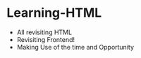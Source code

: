 # Learning-HTML
- All revisiting HTML
- Revisiting Frontend!
- Making Use of the time and Opportunity
